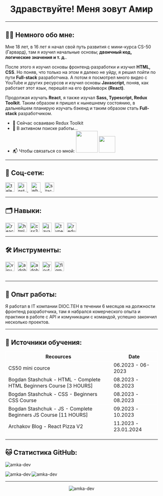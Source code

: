 <div style=" margin-left: 10px; ">
<div><h1 align="center">Здравствуйте! Меня зовут Амир</h1>
<h3 align="center"Я фронтенд разработчик</h3>
</div>
<hr>
<h2 align="left" >👨‍💻 Немного обо мне:</h2>
<p>Мне 18 лет, в 16 лет я начал свой путь развития с мини-курса CS-50 (Гарвард), там я изучил начальные основы; <b>двоичный код, логические значения и т. д.</b>.

После этого я изучил основы фронтенд-разработки и изучил <b>HTML, CSS</b>. Но поняв, что только на этом я далеко не уйду, я решил пойти по пути <b>Full-stack</b> разработчика. А потом я посмотрел много видео с YouTube и других ресурсов и изучил основы <b>Javascript</b>, поняв, как работает этот язык, перешёл на его фреймворк <b>(React)</b>.

Продолжая изучать <b>React</b>, я также изучал <b>Sass, Typescript, Redux Toolkit</b>. Таким образом я пришел к нынешнему состоянию, в дальнейшем планирую изучать бэкенд и таким образом стать <b>Full-stack</b> разработчиком.</p>

<ul>
<li>🏁 Сейчас осваиваю Redux Toolkit</li>
<li>🔭 В активном поиске работы...</li>
<li>📬 Чтобы связаться со мной: <img width="70px" src="https://img.shields.io/badge/Telegram-2CA5E0?style=for-the-badge&logo=telegram&logoColor=white" />  <img width="53px" src="https://img.shields.io/badge/Gmail-D14836?style=for-the-badge&logo=gmail&logoColor=white" />

  </li>
</ul>

<div >
<hr>
<h2>🤝 Соц-сети:</h2>
<p>
<a href="https://t.me/amka_dev"><img src="https://img.icons8.com/fluency/48/telegram-app.png" alt="telegram-app"  viewBox="0 0 24 24" width="30px" height="30px"  style=" float: left" > </img> </a>
<a href="https://www.instagram.com/amka_dev/"><img src="https://img.icons8.com/fluency/48/instagram-new.png" alt="instagram-new"  viewBox="0 0 24 24" width="30px" height="30px"  style=" margin-left: 10px" ></img> </a>
<a href="https://wa.me/+905510201707"> <img src="https://img.icons8.com/color/48/whatsapp--v1.png" alt="whatsapp--v1"  viewBox="0 0 24 24" width="30px" height="30px"  style=" margin-left: 10px" ></img> </a>
<a href="https://stackoverflow.com/users/23284541/amir-nasifullin"> <img src="https://img.icons8.com/fluency/48/stackoverflow.png" alt="stackoverflow"  viewBox="0 0 24 24" width="30px" height="30px"  style=" margin-left: 10px" ></img> </a>
</p>
</div>

<div >
<hr>
<h2>🗂 Навыки:</h2>
<p>
	<a>
<img src="https://img.icons8.com/external-tal-revivo-color-tal-revivo/48/external-react-a-javascript-library-for-building-user-interfaces-logo-color-tal-revivo.png" alt="react"  viewBox="0 0 24 24" width="30px" height="30px" style=" float: left" ></img>
</a>
<a>
<img src="https://img.icons8.com/color/48/html-5--v1.png" alt="html-5--v1"  width="30px" height="30px" style="margin-left: 10px; float: left" viewBox="0 0 24 24" ></img>
</a>
<a>
<img  src="https://img.icons8.com/color/48/css3.png" alt="css3" width="30px" height="30px" style="margin-left: 10px; float: left" viewBox="0 0 24 24" ></img>
</a>
<a>
<img src="https://img.icons8.com/color/48/javascript--v1.png" alt="javascript--v1" width="30px" height="30px" style="margin-left: 10px; float: left" viewBox="0 0 24 24" ></img>
</a>
<a>
<img src="https://img.icons8.com/color/48/typescript.png" alt="typescript" width="30px" height="30px" style="margin-left: 10px; float: left" viewBox="0 0 24 24" ></img>
</a>
<a>
<img src="https://img.icons8.com/external-tal-revivo-color-tal-revivo/48/external-redux-an-open-source-javascript-library-for-managing-application-state-logo-color-tal-revivo.png" alt="redux" width="30px" height="30px" style="margin-left: 10px" viewBox="0 0 24 24" ></img>
</a>
</p>
</div>

<div >
<hr>
<h2>🛠 Инструменты:</h2>
<p >
<a><img src="https://img.icons8.com/color/48/visual-studio-code-2019.png" alt="visual-studio-code-2019"  width="30px" height="30px" style=" float: left" viewBox="0 0 24 24" ></img></a>
<a><img src="https://img.icons8.com/color/48/adobe-photoshop--v1.png" alt="adobe-photoshop--v1" width="30px" height="30px" style="margin-left: 10px; float: left" viewBox="0 0 24 24" ></img></a>
<a><img src="https://img.icons8.com/color/48/adobe-illustrator--v1.png" alt="adobe-illustrator--v1" width="30px" height="30px" style="margin-left: 10px;  float: left" viewBox="0 0 24 24" ></a>
<a><img  src="https://img.icons8.com/color/48/youtube-play.png" alt="youtube-play" width="30px" height="30px" style="margin-left: 10px;  float: left" viewBox="0 0 24 24" ></img></a>
<a><img src="https://img.icons8.com/color/48/figma--v1.png" alt="figma--v1" width="30px" height="30px" style="margin-left: 10px; float: left" viewBox="0 0 24 24" ></img></a>
<a><svg width="48" height="48" src="https://img.icons8.com/color/48/windows8.png" alt="windows8" width="30px" height="30px" style="margin-left: 10px" viewBox="0 0 24 24" ></svg></a>
</p>
</div>
<hr>

<div>
<h2>📖 Опыт работы: </h2>

<p>Я работал в IT компании DIOC.TEH в течении 6 месяцов на должности фронтенд разработчика, там я набрался комерческого опыта и практики в работе с API и комуникации с командой, успешно закончил несколько проектов.</p>

<hr>

</div>

<div>
<h2>📖 Источники обучения: </h2>

<table  style="border: 1px #ffffff solid">
	<thead>
		<tr>
			<th style="border: 1px #ffffff solid">Recources</th>
			<th style="border: 1px #ffffff solid">Date</th>
		</tr>
	</thead>
	<tbody>
		<tr>
			<td style="border: 1px #ffffff solid">CS50 mini cource</td>
			<td style="border: 1px #ffffff solid">06.2023 - 06-2023</td>
		</tr>
		<tr>
			<td style="border: 1px #ffffff solid">Bogdan Stashchuk -  HTML - Complete HTML Beginners Course [3 HOURS]</td>
			<td style="border: 1px #ffffff solid">08.2023 - 08.2023</td>
		</tr>
		<tr>
			<td style="border: 1px #ffffff solid">Bogdan Stashchuk - CSS - Beginners CSS Course</td>
			<td style="border: 1px #ffffff solid">08.2023 - 08.2023</td>
		</tr>
		<tr>
			<td style="border: 1px #ffffff solid">Bogdan Stashchuk - JS - Complete Beginners JS Course [11 HOURS]</td>
			<td style="border: 1px #ffffff solid">09.2023 - 10.2023</td>
		</tr>
		<tr>
			<td style="border: 1px #ffffff solid">Archakov Blog - React Pizza V2 </td>
			<td style="border: 1px #ffffff solid">11.2023 - 23.01.2024</td>
		</tr>
	</tbody>
</table>
<hr>

</div>
<div>
<h2>🐱 Статистика GitHub: </h2>
<p><img src="http://github-profile-summary-cards.vercel.app/api/cards/profile-details?username=amka-dev&theme=dark" alt="amka-dev" /><p>
<p><img align="left" src="http://github-profile-summary-cards.vercel.app/api/cards/stats?username=amka-dev&theme=dark" alt="amka-dev" /><p>
<p><img  src="http://github-profile-summary-cards.vercel.app/api/cards/most-commit-language?username=amka-dev&theme=dark" alt="amka-dev" /><p>

</div>

<hr>
<p align="center"> <img src="https://komarev.com/ghpvc/?username=amka-dev&label=Profile%20views&color=49d052&style=flat" alt="amka-dev" /> </p>

</div>
